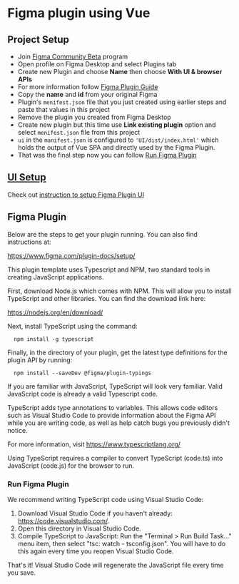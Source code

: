 # Figma plugin using Vue

## Project Setup

* Join [Figma Community Beta](https://forms.gle/5zC8iaAHrH2Erf5q9) program
* Open profile on Figma Desktop and select Plugins tab
* Create new Plugin and choose **Name** then choose **With UI & browser APIs**
* For more information follow [Figma Plugin Guide](#figma-plugin)
* Copy the **name** and **id** from your original Figma 
* Plugin's `menifest.json` file that you just created using earlier steps and paste that values in this project
* Remove the plugin you created from Figma Desktop
* Create new plugin but this time use **Link existing plugin** option and select `menifest.json` file from this project
* `ui` in the `manifest.json` is configured to `'UI/dist/index.html'` which holds the output of Vue SPA and directly used by the Figma Plugin.
* That was the final step now you can follow [Run Figma Plugin](#run-Figma-plugin)

## [UI Setup](UI/README.md)

Check out [instruction to setup Figma Plugin UI](UI/README.md)

## Figma Plugin

Below are the steps to get your plugin running. You can also find instructions at:

  https://www.figma.com/plugin-docs/setup/

This plugin template uses Typescript and NPM, two standard tools in creating JavaScript applications.

First, download Node.js which comes with NPM. This will allow you to install TypeScript and other
libraries. You can find the download link here:

  https://nodejs.org/en/download/

Next, install TypeScript using the command:
```
  npm install -g typescript
```
Finally, in the directory of your plugin, get the latest type definitions for the plugin API by running:
```
  npm install --saveDev @figma/plugin-typings
```
If you are familiar with JavaScript, TypeScript will look very familiar. Valid JavaScript code
is already a valid Typescript code.

TypeScript adds type annotations to variables. This allows code editors such as Visual Studio Code
to provide information about the Figma API while you are writing code, as well as help catch bugs
you previously didn't notice.

For more information, visit https://www.typescriptlang.org/

Using TypeScript requires a compiler to convert TypeScript (code.ts) into JavaScript (code.js)
for the browser to run.

### Run Figma Plugin

We recommend writing TypeScript code using Visual Studio Code:

1. Download Visual Studio Code if you haven't already: https://code.visualstudio.com/.
2. Open this directory in Visual Studio Code.
3. Compile TypeScript to JavaScript: Run the "Terminal > Run Build Task..." menu item,
    then select "tsc: watch - tsconfig.json". You will have to do this again every time you reopen Visual Studio Code.

That's it! Visual Studio Code will regenerate the JavaScript file every time you save.
